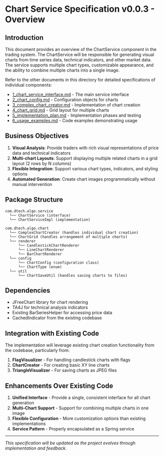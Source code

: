 # Chart Service Specification v0.0.3 - Overview

## Introduction

This document provides an overview of the ChartService component in the trading system. The ChartService will be responsible for generating visual charts from time series data, technical indicators, and other market data. The service supports multiple chart types, customizable appearance, and the ability to combine multiple charts into a single image.

Refer to the other documents in this directory for detailed specifications of individual components:

- [1_chart_service_interface.md](1_chart_service_interface.md) - The main service interface
- [2_chart_config.md](2_chart_config.md) - Configuration objects for charts
- [3_complex_chart_creator.md](3_complex_chart_creator.md) - Implementation of chart creation
- [4_chart_grid.md](4_chart_grid.md) - Grid layout for multiple charts
- [5_implementation_plan.md](5_implementation_plan.md) - Implementation phases and testing
- [6_usage_examples.md](6_usage_examples.md) - Code examples demonstrating usage

## Business Objectives

1. **Visual Analysis**: Provide traders with rich visual representations of price data and technical indicators
2. **Multi-chart Layouts**: Support displaying multiple related charts in a grid layout (2 rows by N columns)
3. **Flexible Integration**: Support various chart types, indicators, and styling options
4. **Automated Generation**: Create chart images programmatically without manual intervention

## Package Structure

```
com.dtech.algo.service
  └── ChartService (interface)
  └── ChartServiceImpl (implementation)

com.dtech.algo.chart
  └── ComplexChartCreator (handles individual chart creation)
  └── ChartGrid (handles arrangement of multiple charts)
  └── renderer
      └── CandlestickChartRenderer
      └── LineChartRenderer
      └── BarChartRenderer
  └── config
      └── ChartConfig (configuration class)
      └── ChartType (enum)
  └── util
      └── ChartSaveUtil (handles saving charts to files)
```

## Dependencies

- JFreeChart library for chart rendering
- TA4J for technical analysis indicators
- Existing BarSeriesHelper for accessing price data
- CachedIndicator from the existing codebase

## Integration with Existing Code

The implementation will leverage existing chart creation functionality from the codebase, particularly from:

1. **FlagVisualizer** - For handling candlestick charts with flags
2. **ChartCreator** - For creating basic XY line charts
3. **TriangleVisualizer** - For saving charts as JPEG files

## Enhancements Over Existing Code

1. **Unified Interface** - Provide a single, consistent interface for all chart generation
2. **Multi-Chart Support** - Support for combining multiple charts in one image
3. **Flexible Configuration** - More customization options than existing implementations
4. **Service Pattern** - Properly encapsulated as a Spring service

---

*This specification will be updated as the project evolves through implementation and feedback.*
